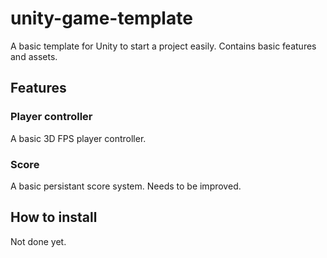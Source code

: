 # unity-game-template
A basic template for Unity to start a project easily. Contains basic features and assets.

## Features

### Player controller
A basic 3D FPS player controller.

### Score
A basic persistant score system. Needs to be improved.

## How to install
Not done yet.